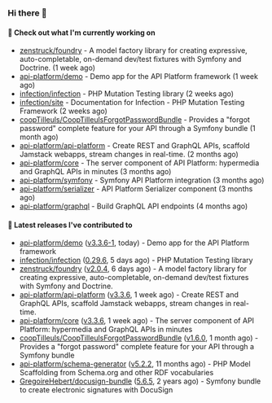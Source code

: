 ### Hi there 👋

#### 👷 Check out what I'm currently working on

- [zenstruck/foundry](https://github.com/zenstruck/foundry) - A model factory library for creating expressive, auto-completable, on-demand dev/test fixtures with Symfony and Doctrine. (1 week ago)
- [api-platform/demo](https://github.com/api-platform/demo) - Demo app for the API Platform framework (1 week ago)
- [infection/infection](https://github.com/infection/infection) - PHP Mutation Testing library (2 weeks ago)
- [infection/site](https://github.com/infection/site) - Documentation for Infection - PHP Mutation Testing Framework (2 weeks ago)
- [coopTilleuls/CoopTilleulsForgotPasswordBundle](https://github.com/coopTilleuls/CoopTilleulsForgotPasswordBundle) - Provides a &#34;forgot password&#34; complete feature for your API through a Symfony bundle (1 month ago)
- [api-platform/api-platform](https://github.com/api-platform/api-platform) - Create REST and GraphQL APIs, scaffold Jamstack webapps, stream changes in real-time. (2 months ago)
- [api-platform/core](https://github.com/api-platform/core) - The server component of API Platform: hypermedia and GraphQL APIs in minutes (3 months ago)
- [api-platform/symfony](https://github.com/api-platform/symfony) - Symfony API Platform integration (3 months ago)
- [api-platform/serializer](https://github.com/api-platform/serializer) - API Platform Serializer component (3 months ago)
- [api-platform/graphql](https://github.com/api-platform/graphql) - Build GraphQL API endpoints (4 months ago)

#### 🔭 Latest releases I've contributed to

- [api-platform/demo](https://github.com/api-platform/demo) ([v3.3.6-1](https://github.com/api-platform/demo/releases/tag/v3.3.6-1), today) - Demo app for the API Platform framework
- [infection/infection](https://github.com/infection/infection) ([0.29.6](https://github.com/infection/infection/releases/tag/0.29.6), 5 days ago) - PHP Mutation Testing library
- [zenstruck/foundry](https://github.com/zenstruck/foundry) ([v2.0.4](https://github.com/zenstruck/foundry/releases/tag/v2.0.4), 6 days ago) - A model factory library for creating expressive, auto-completable, on-demand dev/test fixtures with Symfony and Doctrine.
- [api-platform/api-platform](https://github.com/api-platform/api-platform) ([v3.3.6](https://github.com/api-platform/api-platform/releases/tag/v3.3.6), 1 week ago) - Create REST and GraphQL APIs, scaffold Jamstack webapps, stream changes in real-time.
- [api-platform/core](https://github.com/api-platform/core) ([v3.3.6](https://github.com/api-platform/core/releases/tag/v3.3.6), 1 week ago) - The server component of API Platform: hypermedia and GraphQL APIs in minutes
- [coopTilleuls/CoopTilleulsForgotPasswordBundle](https://github.com/coopTilleuls/CoopTilleulsForgotPasswordBundle) ([v1.6.0](https://github.com/coopTilleuls/CoopTilleulsForgotPasswordBundle/releases/tag/v1.6.0), 1 month ago) - Provides a &#34;forgot password&#34; complete feature for your API through a Symfony bundle
- [api-platform/schema-generator](https://github.com/api-platform/schema-generator) ([v5.2.2](https://github.com/api-platform/schema-generator/releases/tag/v5.2.2), 11 months ago) - PHP Model Scaffolding from Schema.org and other RDF vocabularies
- [GregoireHebert/docusign-bundle](https://github.com/GregoireHebert/docusign-bundle) ([5.6.5](https://github.com/GregoireHebert/docusign-bundle/releases/tag/5.6.5), 2 years ago) - Symfony bundle to create electronic signatures with DocuSign


